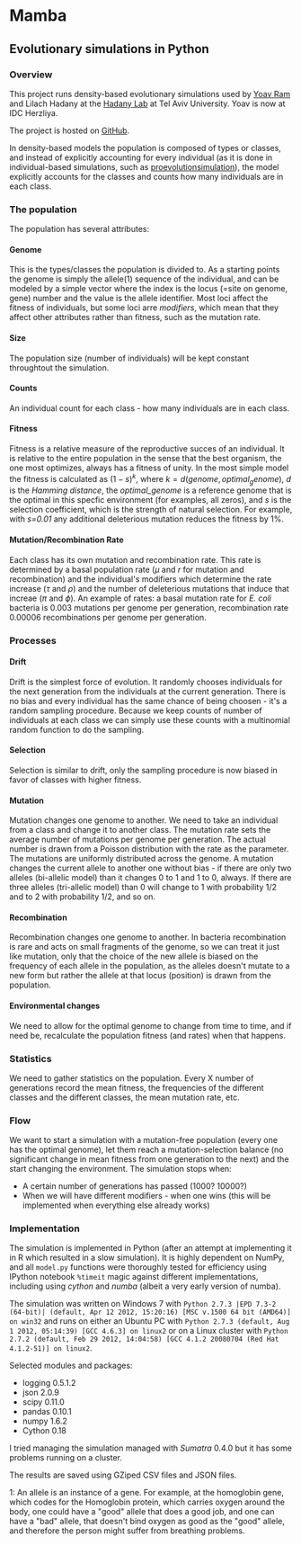 # Mamba

## Evolutionary simulations in Python

### Overview

This project runs density-based evolutionary simulations used by 
[Yoav Ram](http://www.yoavram.com) and Lilach Hadany at the [Hadany Lab](http://hadanylab.com) at Tel Aviv University.
Yoav is now at IDC Herzliya.

The project is hosted on [GitHub](https://github.com/yoavram/mamba).

In density-based models the population is composed of types or classes, and instead of explicitly accounting for every individual (as it is done in individual-based simulations, such as [proevolutionsimulation]), the model explicitly accounts for the classes and counts how many individuals are in each class.

### The population

The population has several attributes:

#### Genome
This is the types/classes the population is divided to. 
As a starting points the genome is simply the allele(1) sequence of the individual, and can be modeled by a simple vector where the index is the locus (=site on genome, gene) number and the value is the allele identifier. 
Most loci affect the fitness of individuals, but some loci arre *modifiers*, which mean that they affect other attributes rather than fitness, such as the mutation rate.

#### Size
The population size (number of individuals) will be kept constant throughtout the simulation.

#### Counts
An individual count for each class - how many individuals are in each class. 

#### Fitness
Fitness is a relative measure of the reproductive succes of an individual. It is relative to the entire population in the sense that the best organism, the one most optimizes, always has a fitness of unity.
In the most simple model the fitness is calculated as $(1-s)^k$, where $k=d(genome, optimal_genome)$, *d* is the *Hamming distance*, the *optimal_genome* is a reference genome that is the optimal in this specfic environment (for examples, all zeros), and *s* is the selection coefficient, which is the strength of natural selection. For example, with *s=0.01* any additional deleterious mutation reduces the fitness by 1%.

#### Mutation/Recombination Rate
Each class has its own mutation and recombination rate. This rate is determined by a basal population rate ($\mu$ and *r* for mutation and recombination) and the individual's modifiers which determine the rate increase ($\tau$ and $\rho$) and the number of deleterious mutations that induce that increae ($\pi$ and $\phi$).
An example of rates: a basal mutation rate for *E. coli* bacteria is 0.003 mutations per genome per generation, recombination rate 0.00006 recombinations per genome per generation.

### Processes

#### Drift
Drift is the simplest force of evolution.
It randomly chooses individuals for the next generation from the individuals at the current generation. There is no bias and every individual has the same chance of being choosen - it's a random sampling procedure.
Because we keep counts of number of individuals at each class we can simply use these counts with a multinomial random function to do the sampling.

#### Selection
Selection is similar to drift, only the sampling procedure is now biased in favor of classes with higher fitness.

#### Mutation
Mutation changes one genome to another. We need to take an individual from a class and change it to another class.
The mutation rate sets the average number of mutations per genome per generation. The actual number is drawn from a Poisson distribution with the rate as the parameter. The mutations are uniformly distributed across the genome. A mutation changes the current allele to another one without bias - if there are only two alleles (bi-allelic model) than it changes 0 to 1 and 1 to 0, always. If there are three alleles (tri-allelic model) than 0 will change to 1 with probability 1/2 and to 2 with probability 1/2, and so on.

#### Recombination
Recombination changes one genome to another. In bacteria recombination is rare and acts on small fragments of the genome, so we can treat it just like mutation, only that the choice of the new allele is biased on the frequency of each allele in the population, as the alleles doesn't mutate to a new form but rather the allele at that locus (position) is drawn from the population.

#### Environmental changes
We need to allow for the optimal genome to change from time to time, and if need be, recalculate the population fitness (and rates) when that happens.

### Statistics

We need to gather statistics on the population. Every X number of generations record the mean fitness, the frequencies of the different classes and the different classes, the mean mutation rate, etc.

### Flow

We want to start a simulation with a mutation-free population (every one has the optimal genome), let them reach a mutation-selection balance (no significant change in mean fitness from one generation to the next) and the start changing the environment.
The simulation stops when:

  - A certain number of generations has passed (1000? 10000?)
  - When we will have different modifiers - when one wins (this will be implemented when everything else already works)
  
### Implementation

The simulation is implemented in Python (after an attempt at implementing it in R which resulted in a slow simulation). It is highly dependent on NumPy, and all `model.py` functions were thoroughly tested for efficiency using IPython notebook `%timeit` magic against different implementations, including using *cython* and *numba* (albeit a very early version of numba).

The simulation was written on Windows 7 with `Python 2.7.3 |EPD 7.3-2 (64-bit)| (default, Apr 12 2012, 15:20:16) [MSC v.1500 64 bit (AMD64)] on win32` and runs on either an Ubuntu PC with `Python 2.7.3 (default, Aug  1 2012, 05:14:39) [GCC 4.6.3] on linux2` or on a Linux cluster with `Python 2.7.2 (default, Feb 29 2012, 14:04:58) [GCC 4.1.2 20080704 (Red Hat 4.1.2-51)] on linux2`.

Selected modules and packages:
- logging 0.5.1.2
- json 2.0.9
- scipy 0.11.0
- pandas 0.10.1
- numpy 1.6.2
- Cython 0.18

I tried managing the simulation managed with *Sumatra* 0.4.0 but it has some problems running on a cluster.

The results are saved using GZiped CSV files and JSON files.

[Yoav Ram]: http://www.yoavram.com/
[Hadany Evolutionary Theory Lab in Tel-Aviv]: http://sites.google.com/site/hadanylab/
[proevolutionsimulation]: http://proevolutionsimulation.googlecode.com/
[e1071]: http://cran.r-project.org/web/packages/e1071/index.html
[prose]: http://prose.io/
[github]: https://github.com/yoavram/mamba
[python-last-commit]: https://github.com/yoavram/mamba/commit/b9fa9b3b9b30aaa545a7376b54de753cd126dfe5
[alfred]: https://github.com/yoavram/mamba/commit/alfred
[alfred-wallace]: http://en.wikipedia.org/wiki/Alfred_Russel_Wallace

1: An allele is an instance of a gene. For example, at the homoglobin gene, which codes for the Homoglobin protein, which carries oxygen around the body, one could have a "good" allele that does a good job, and one can have a "bad" allele, that doesn't bind oxygen as good as the "good" allele, and therefore the person might suffer from breathing problems.

